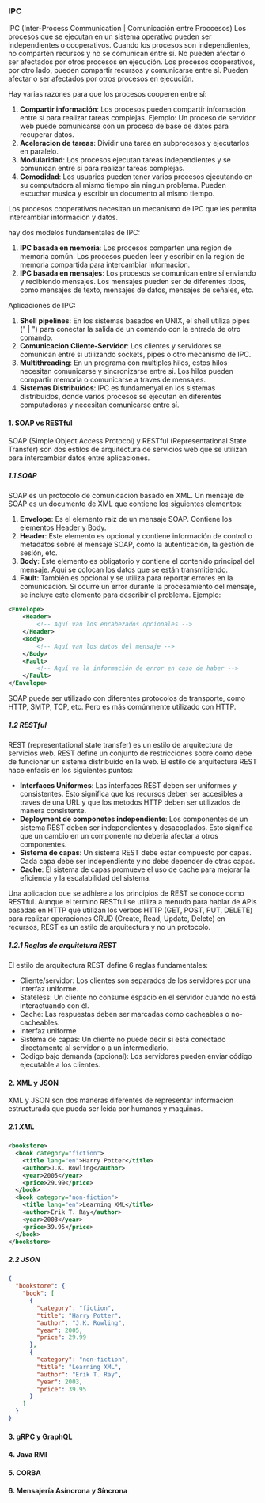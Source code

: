 ### IPC
IPC (Inter-Process Communication | Comunicación entre Proccesos)
Los procesos que se ejecutan en un sistema operativo pueden ser independientes o cooperativos. 
Cuando los procesos son independientes, no comparten recursos y no se comunican entre sí. No pueden afectar o ser afectados por otros procesos en ejecución.
Los procesos cooperativos, por otro lado, pueden compartir recursos y comunicarse entre sí. Pueden afectar o ser afectados por otros procesos en ejecución.

Hay varias razones para que los procesos cooperen entre sí:
1. **Compartir información**: Los procesos pueden compartir información entre sí para realizar tareas complejas. Ejemplo: Un proceso de servidor web puede comunicarse con un proceso de base de datos para recuperar datos.
2. **Aceleracion de tareas**: Dividir una tarea en subprocesos y ejecutarlos en paralelo.
3. **Modularidad**: Los procesos ejecutan tareas independientes y se comunican entre sí para realizar tareas complejas.
4. **Comodidad**: Los usuarios pueden tener varios procesos ejecutando en su computadora al mismo tiempo sin ningun problema. Pueden escuchar musica y escribir un documento al mismo tiempo.

Los procesos cooperativos necesitan un mecanismo de IPC que les permita intercambiar informacion y datos.

hay dos modelos fundamentales de IPC:
1. **IPC basada en memoria**: Los procesos comparten una region de memoria común. Los procesos pueden leer y escribir en la region de memoria compartida para intercambiar informacion.
2. **IPC basada en mensajes**: Los procesos se comunican entre sí enviando y recibiendo mensajes. Los mensajes pueden ser de diferentes tipos, como mensajes de texto, mensajes de datos, mensajes de señales, etc.

Aplicaciones de IPC: 
1. **Shell pipelines**: En los sistemas basados en UNIX, el shell utiliza pipes (" | ")  para conectar la salida de un comando con la entrada de otro comando.
2. **Comunicacion Cliente-Servidor**: Los clientes y servidores se comunican entre si utilizando sockets, pipes o otro mecanismo de IPC.
3. **Multithreading**: En un programa con multiples hilos, estos hilos necesitan comunicarse y sincronizarse entre si. Los hilos pueden compartir memoria o comunicarse a traves de mensajes.
4. **Sistemas Distribuidos**: IPC es fundamenyal en los sistemas distribuidos, donde varios procesos se ejecutan en diferentes computadoras y necesitan comunicarse entre sí.

#### 1. SOAP vs RESTful
SOAP (Simple Object Access Protocol) y RESTful (Representational State Transfer) son dos estilos de arquitectura de servicios web que se utilizan para intercambiar datos entre aplicaciones.
##### 1.1 SOAP
SOAP es un protocolo de comunicacion basado en XML. Un mensaje de SOAP es un documento de XML que contiene los siguientes elementos:
1. **Envelope**: Es el elemento raiz de un mensaje SOAP. Contiene los elementos Header y Body.
2. **Header**: Este elemento es opcional y contiene información de control o metadatos sobre el mensaje SOAP, como la autenticación, la gestión de sesión, etc.
3. **Body**: Este elemento es obligatorio y contiene el contenido principal del mensaje. Aquí se colocan los datos que se están transmitiendo.
4. **Fault**: También es opcional y se utiliza para reportar errores en la comunicación. Si ocurre un error durante la procesamiento del mensaje, se incluye este elemento para describir el problema.
Ejemplo: 
```xml
<Envelope>
    <Header>
        <!-- Aquí van los encabezados opcionales -->
    </Header>
    <Body>
        <!-- Aquí van los datos del mensaje -->
    </Body>
    <Fault>
        <!-- Aquí va la información de error en caso de haber -->
    </Fault>
</Envelope>
```
SOAP puede ser utilizado con diferentes protocolos de transporte, como HTTP, SMTP, TCP, etc. Pero es más comúnmente utilizado con HTTP.

##### 1.2 RESTful
REST (representational state transfer) es un estilo de arquitectura de servicios web.
REST define un conjunto de restricciones sobre como debe de funcionar un sistema distribuido en la web.
El estilo de arquitectura REST hace enfasis en los siguientes puntos: 
- **Interfaces Uniformes**: Las interfaces REST deben ser uniformes y consistentes. Esto significa que los recursos deben ser accesibles a traves de una URL y que los metodos HTTP deben ser utilizados de manera consistente.
- **Deployment de componetes independiente**: Los componentes de un sistema REST deben ser independientes y desacoplados. Esto significa que un cambio en un componente no deberia afectar a otros componentes.
- **Sistema de capas**: Un sistema REST debe estar compuesto por capas. Cada capa debe ser independiente y no debe depender de otras capas.
- **Cache**: El sistema de capas promueve el uso de cache para mejorar la eficiencia y la escalabilidad del sistema.

Una aplicacion que se adhiere a los principios de REST se conoce como RESTful.
Aunque el termino RESTful se utiliza a menudo para hablar de APIs basadas en HTTP que utilizan los verbos HTTP (GET, POST, PUT, DELETE) para realizar operaciones CRUD (Create, Read, Update, Delete) en recursos, REST es un estilo de arquitectura y no un protocolo.

##### 1.2.1 Reglas de arquitetura REST
El estilo de arquitectura REST define 6 reglas fundamentales:
- Cliente/servidor: Los clientes son separados de los servidores por una interfaz uniforme.
- Stateless: Un cliente no consume espacio en el servidor cuando no está interactuando con él.
- Cache: Las respuestas deben ser marcadas como cacheables o no-cacheables.
- Interfaz uniforme
- Sistema de capas: Un cliente no puede decir si está conectado directamente al servidor o a un intermediario.
- Codigo bajo demanda (opcional): Los servidores pueden enviar código ejecutable a los clientes.
#### 2. XML y JSON
XML y JSON son dos maneras diferentes de representar informacion estructurada que pueda ser leida por humanos y maquinas.
##### 2.1 XML
```xml
<bookstore>
  <book category="fiction">
    <title lang="en">Harry Potter</title>
    <author>J.K. Rowling</author>
    <year>2005</year>
    <price>29.99</price>
  </book>
  <book category="non-fiction">
    <title lang="en">Learning XML</title>
    <author>Erik T. Ray</author>
    <year>2003</year>
    <price>39.95</price>
  </book>
</bookstore>

```
##### 2.2 JSON
```json
{
  "bookstore": {
    "book": [
      {
        "category": "fiction",
        "title": "Harry Potter",
        "author": "J.K. Rowling",
        "year": 2005,
        "price": 29.99
      },
      {
        "category": "non-fiction",
        "title": "Learning XML",
        "author": "Erik T. Ray",
        "year": 2003,
        "price": 39.95
      }
    ]
  }
}
```

#### 3. gRPC y GraphQL
#### 4. Java RMI
#### 5. CORBA
#### 6. Mensajería Asíncrona y Síncrona